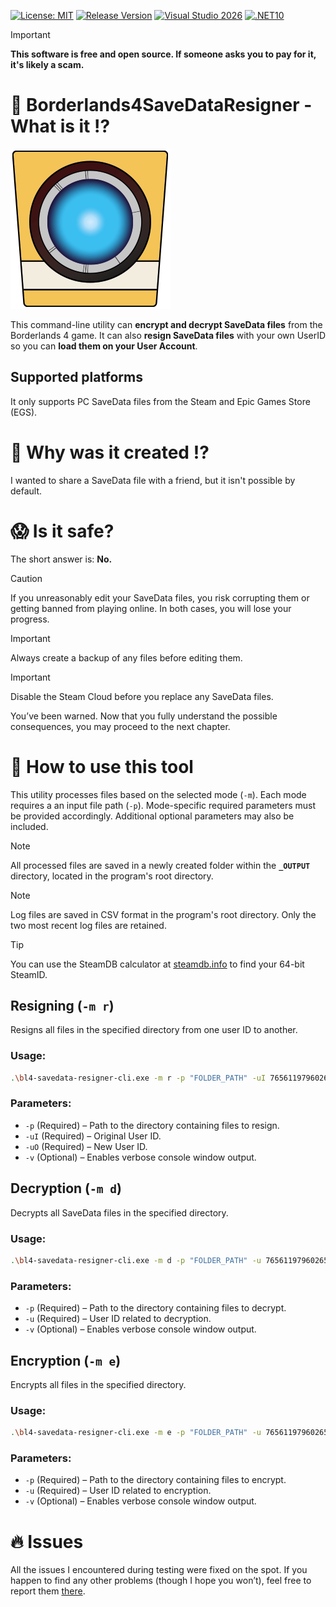 [![License: MIT](https://img.shields.io/badge/License-MIT-blueviolet.svg)](https://opensource.org/license/mit)
[![Release Version](https://img.shields.io/github/v/tag/mi5hmash/Borderlands4SaveDataResigner?label=Version)](https://github.com/mi5hmash/Borderlands4SaveDataResigner/releases/latest)
[![Visual Studio 2026](https://custom-icon-badges.demolab.com/badge/Visual%20Studio%202026-5C2D91.svg?&logo=visual-studio&logoColor=white)](https://visualstudio.microsoft.com/)
[![.NET10](https://img.shields.io/badge/.NET%2010-512BD4?logo=dotnet&logoColor=fff)](#)

> [!IMPORTANT]
> **This software is free and open source. If someone asks you to pay for it, it's likely a scam.**

# 💾 Borderlands4SaveDataResigner - What is it :interrobang:
<img src="https://github.com/mi5hmash/Borderlands4SaveDataResigner/blob/main/.resources/images/Borderlands4SaveDataResignerLogo.png" alt="icon" width="256"/>

This command-line utility can **encrypt and decrypt SaveData files** from the Borderlands 4 game. It can also **resign SaveData files** with your own UserID so you can **load them on your User Account**.

## Supported platforms
It only supports PC SaveData files from the Steam and Epic Games Store (EGS).

# 🤯 Why was it created :interrobang:
I wanted to share a SaveData file with a friend, but it isn't possible by default.

# :scream: Is it safe?
The short answer is: **No.** 
> [!CAUTION]
> If you unreasonably edit your SaveData files, you risk corrupting them or getting banned from playing online. In both cases, you will lose your progress.

> [!IMPORTANT]
> Always create a backup of any files before editing them.

> [!IMPORTANT]
> Disable the Steam Cloud before you replace any SaveData files.

You’ve been warned. Now that you fully understand the possible consequences, you may proceed to the next chapter.

# :scroll: How to use this tool
This utility processes files based on the selected mode (`-m`). Each mode requires a an input file path (`-p`). Mode-specific required parameters must be provided accordingly. Additional optional parameters may also be included.

> [!NOTE]
> All processed files are saved in a newly created folder within the **`_OUTPUT`** directory, located in the program's root directory.

> [!NOTE]
> Log files are saved in CSV format in the program's root directory. Only the two most recent log files are retained.

> [!TIP]
You can use the SteamDB calculator at [steamdb.info](https://steamdb.info/calculator/) to find your 64-bit SteamID.

## Resigning (`-m r`)
Resigns all files in the specified directory from one user ID to another.
### Usage:
```sh
.\bl4-savedata-resigner-cli.exe -m r -p "FOLDER_PATH" -uI 76561197960265729 -uO 76561197960265730 -v
```
### Parameters:
- `-p` (Required) – Path to the directory containing files to resign.
- `-uI` (Required) – Original User ID.
- `-uO` (Required) – New User ID.
- `-v` (Optional) – Enables verbose console window output.

## Decryption (`-m d`)
Decrypts all SaveData files in the specified directory.
### Usage:
```sh
.\bl4-savedata-resigner-cli.exe -m d -p "FOLDER_PATH" -u 76561197960265729 -v
```
### Parameters:
- `-p` (Required) – Path to the directory containing files to decrypt.
- `-u` (Required) – User ID related to decryption.
- `-v` (Optional) – Enables verbose console window output.

## Encryption (`-m e`)
Encrypts all files in the specified directory.
### Usage:
```sh
.\bl4-savedata-resigner-cli.exe -m e -p "FOLDER_PATH" -u 76561197960265729 -v
```
### Parameters:
- `-p` (Required) – Path to the directory containing files to encrypt.
- `-u` (Required) – User ID related to encryption.
- `-v` (Optional) – Enables verbose console window output.

# :fire: Issues
All the issues I encountered during testing were fixed on the spot. If you happen to find any other problems (though I hope you won’t), feel free to report them [there](https://github.com/mi5hmash/Borderlands4SaveDataResigner/issues).
